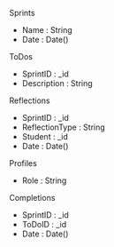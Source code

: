 Sprints
* Name    :   String
* Date    :   Date()

ToDos
* SprintID		:	_id
* Description	:	String

Reflections
* SprintID			:	_id
* ReflectionType	:	String
* Student			:	_id
* Date				:	Date()

Profiles
* Role		:	String

Completions
* SprintID		:	_id
* ToDoID		:	_id
* Date			:	Date()
